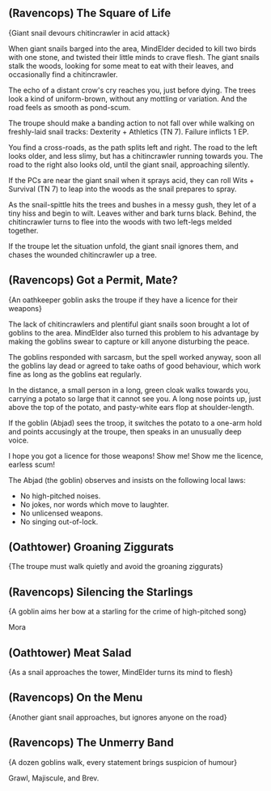 (Ravencops) The Square of Life
-----
{Giant snail devours chitincrawler in acid attack}

When giant snails barged into the area, MindElder decided to kill two birds with one stone, and twisted their little minds to crave flesh.
The giant snails stalk the woods, looking for some meat to eat with their leaves, and occasionally find a chitincrawler.

>>>
The echo of a distant crow's cry reaches you, just before dying.
The trees look a kind of uniform-brown, without any mottling or variation.
And the road feels as smooth as pond-scum.
>>>

The troupe should make a banding action to not fall over while walking on freshly-laid snail tracks: Dexterity + Athletics (TN 7).
Failure inflicts 1 EP.

>>>
You find a cross-roads, as the path splits left and right.
The road to the left looks older, and less slimy, but has a chitincrawler running towards you.
The road to the right also looks old, until the giant snail, approaching silently.
>>>

If the PCs  are near the giant snail when it sprays acid, they can roll Wits + Survival (TN 7) to leap into the woods as the snail prepares to spray.

>>>
As the snail-spittle hits the trees and bushes in a messy gush, they let of a tiny hiss and begin to wilt.
Leaves wither and bark turns black.
Behind, the chitincrawler turns to flee into the woods with two left-legs melded together.
>>>

If the troupe let the situation unfold, the giant snail ignores them, and chases the wounded chitincrawler up a tree.

(Ravencops) Got a Permit, Mate?
-----
{An oathkeeper goblin asks the troupe if they have a licence for their weapons}

>>>
The lack of chitincrawlers and plentiful giant snails soon brought a lot of goblins to the area.
MindElder also turned this problem to his advantage by making the goblins swear to capture or kill anyone disturbing the peace.

The goblins responded with sarcasm, but the spell worked anyway, soon all the goblins lay dead or agreed to take oaths of good behaviour, which work fine as long as the goblins eat regularly.
>>>

>>>
In the distance, a small person in a long, green cloak walks towards you, carrying a potato so large that it cannot see you.
A long nose points up, just above the top of the potato, and pasty-white ears flop at shoulder-length.
>>>

If the goblin (Abjad) sees the troop, it switches the potato to a one-arm hold and points accusingly at the troupe, then speaks in an unusually deep voice.

>>>
I hope you got a licence for those weapons!
Show me!
Show me the licence, earless scum!
>>>

The Abjad (the goblin) observes and insists on the following local laws:

- No high-pitched noises.
- No jokes, nor words which move to laughter.
- No unlicensed weapons.
- No singing out-of-lock.


(Oathtower) Groaning Ziggurats
-----
{The troupe must walk quietly and avoid the groaning ziggurats}


(Ravencops) Silencing the Starlings
-----
{A goblin aims her bow at a starling for the crime of high-pitched song}

Mora


(Oathtower) Meat Salad
-----
{As a snail approaches the tower, MindElder turns its mind to flesh}


(Ravencops) On the Menu
-----
{Another giant snail approaches, but ignores anyone on the road}


(Ravencops) The Unmerry Band
-----
{A dozen goblins walk, every statement brings suspicion of humour}

Grawl, Majiscule, and Brev.

